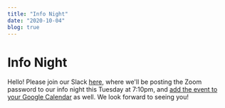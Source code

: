 ```yaml
---
title: "Info Night"
date: "2020-10-04"
blog: true
---
```


# Info Night 

Hello! Please join our Slack [here](https://join.slack.com/t/datascienceucsc/shared_invite/zt-hxv1phk2-hUu1bJm_3BIrD7Cqt1BRWw), where we'll be posting the Zoom password to our info night this Tuesday at 7:10pm, and [add the event to your Google Calendar](https://www.google.com/calendar/render?action=TEMPLATE&text=Data+Science+%40+UCSC%3A+Info+Night&details=https%3A%2F%2Fucsc.zoom.us%2Fj%2F93747152090%3Fpwd%3DZi9HbnlrbXIvUlpyS2pzMis1NTRNUT09%0A%0AThe+meeting+password+is+on+Slack%2C+so+make+sure+to+join%21&location=Zoom&dates=20201007T021000Z%2F20201007T031000Z) as well. We look forward to seeing you! 